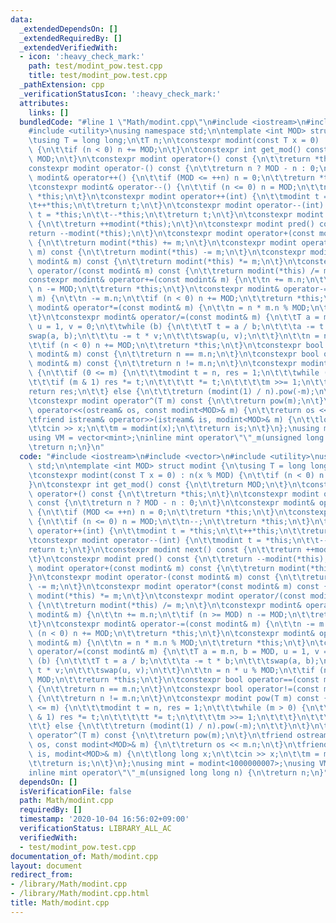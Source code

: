 ```yaml
---
data:
  _extendedDependsOn: []
  _extendedRequiredBy: []
  _extendedVerifiedWith:
  - icon: ':heavy_check_mark:'
    path: test/modint_pow.test.cpp
    title: test/modint_pow.test.cpp
  _pathExtension: cpp
  _verificationStatusIcon: ':heavy_check_mark:'
  attributes:
    links: []
  bundledCode: "#line 1 \"Math/modint.cpp\"\n#include <iostream>\n#include <vector>\n\
    #include <utility>\nusing namespace std;\n\ntemplate <int MOD> struct modint {\n\
    \tusing T = long long;\n\tT n;\n\tconstexpr modint(const T x = 0) : n(x % MOD)\
    \ {\n\t\tif (n < 0) n += MOD;\n\t}\n\tconstexpr int get_mod() const {\n\t\treturn\
    \ MOD;\n\t}\n\tconstexpr modint operator+() const {\n\t\treturn *this;\n\t}\n\t\
    constexpr modint operator-() const {\n\t\treturn n ? MOD - n : 0;\n\t}\n\tconstexpr\
    \ modint& operator++() {\n\t\tif (MOD <= ++n) n = 0;\n\t\treturn *this;\n\t}\n\
    \tconstexpr modint& operator--() {\n\t\tif (n <= 0) n = MOD;\n\t\tn--;\n\t\treturn\
    \ *this;\n\t}\n\tconstexpr modint operator++(int) {\n\t\tmodint t = *this;\n\t\
    \t++*this;\n\t\treturn t;\n\t}\n\tconstexpr modint operator--(int) {\n\t\tmodint\
    \ t = *this;\n\t\t--*this;\n\t\treturn t;\n\t}\n\tconstexpr modint next() const\
    \ {\n\t\treturn ++modint(*this);\n\t}\n\tconstexpr modint pred() const {\n\t\t\
    return --modint(*this);\n\t}\n\tconstexpr modint operator+(const modint& m) const\
    \ {\n\t\treturn modint(*this) += m;\n\t}\n\tconstexpr modint operator-(const modint&\
    \ m) const {\n\t\treturn modint(*this) -= m;\n\t}\n\tconstexpr modint operator*(const\
    \ modint& m) const {\n\t\treturn modint(*this) *= m;\n\t}\n\tconstexpr modint\
    \ operator/(const modint& m) const {\n\t\treturn modint(*this) /= m;\n\t}\n\t\
    constexpr modint& operator+=(const modint& m) {\n\t\tn += m.n;\n\t\tif (n >= MOD)\
    \ n -= MOD;\n\t\treturn *this;\n\t}\n\tconstexpr modint& operator-=(const modint&\
    \ m) {\n\t\tn -= m.n;\n\t\tif (n < 0) n += MOD;\n\t\treturn *this;\n\t}\n\tconstexpr\
    \ modint& operator*=(const modint& m) {\n\t\tn = n * m.n % MOD;\n\t\treturn *this;\n\
    \t}\n\tconstexpr modint& operator/=(const modint& m) {\n\t\tT a = m.n, b = MOD,\
    \ u = 1, v = 0;\n\t\twhile (b) {\n\t\t\tT t = a / b;\n\t\t\ta -= t * b;\n\t\t\t\
    swap(a, b);\n\t\t\tu -= t * v;\n\t\t\tswap(u, v);\n\t\t}\n\t\tn = n * u % MOD;\n\
    \t\tif (n < 0) n += MOD;\n\t\treturn *this;\n\t}\n\tconstexpr bool operator==(const\
    \ modint& m) const {\n\t\treturn n == m.n;\n\t}\n\tconstexpr bool operator!=(const\
    \ modint& m) const {\n\t\treturn n != m.n;\n\t}\n\tconstexpr modint pow(T m) const\
    \ {\n\t\tif (0 <= m) {\n\t\t\tmodint t = n, res = 1;\n\t\t\twhile (m > 0) {\n\t\
    \t\t\tif (m & 1) res *= t;\n\t\t\t\tt *= t;\n\t\t\t\tm >>= 1;\n\t\t\t}\n\t\t\t\
    return res;\n\t\t} else {\n\t\t\treturn (modint(1) / n).pow(-m);\n\t\t}\n\t}\n\
    \tconstexpr modint operator^(T m) const {\n\t\treturn pow(m);\n\t}\n\tfriend ostream&\
    \ operator<<(ostream& os, const modint<MOD>& m) {\n\t\treturn os << m.n;\n\t}\n\
    \tfriend istream& operator>>(istream& is, modint<MOD>& m) {\n\t\tlong long x;\n\
    \t\tcin >> x;\n\t\tm = modint(x);\n\t\treturn is;\n\t}\n};\nusing mint = modint<1000000007>;\n\
    using VM = vector<mint>;\ninline mint operator\"\"_m(unsigned long long n) {\n\
    \treturn n;\n}\n"
  code: "#include <iostream>\n#include <vector>\n#include <utility>\nusing namespace\
    \ std;\n\ntemplate <int MOD> struct modint {\n\tusing T = long long;\n\tT n;\n\
    \tconstexpr modint(const T x = 0) : n(x % MOD) {\n\t\tif (n < 0) n += MOD;\n\t\
    }\n\tconstexpr int get_mod() const {\n\t\treturn MOD;\n\t}\n\tconstexpr modint\
    \ operator+() const {\n\t\treturn *this;\n\t}\n\tconstexpr modint operator-()\
    \ const {\n\t\treturn n ? MOD - n : 0;\n\t}\n\tconstexpr modint& operator++()\
    \ {\n\t\tif (MOD <= ++n) n = 0;\n\t\treturn *this;\n\t}\n\tconstexpr modint& operator--()\
    \ {\n\t\tif (n <= 0) n = MOD;\n\t\tn--;\n\t\treturn *this;\n\t}\n\tconstexpr modint\
    \ operator++(int) {\n\t\tmodint t = *this;\n\t\t++*this;\n\t\treturn t;\n\t}\n\
    \tconstexpr modint operator--(int) {\n\t\tmodint t = *this;\n\t\t--*this;\n\t\t\
    return t;\n\t}\n\tconstexpr modint next() const {\n\t\treturn ++modint(*this);\n\
    \t}\n\tconstexpr modint pred() const {\n\t\treturn --modint(*this);\n\t}\n\tconstexpr\
    \ modint operator+(const modint& m) const {\n\t\treturn modint(*this) += m;\n\t\
    }\n\tconstexpr modint operator-(const modint& m) const {\n\t\treturn modint(*this)\
    \ -= m;\n\t}\n\tconstexpr modint operator*(const modint& m) const {\n\t\treturn\
    \ modint(*this) *= m;\n\t}\n\tconstexpr modint operator/(const modint& m) const\
    \ {\n\t\treturn modint(*this) /= m;\n\t}\n\tconstexpr modint& operator+=(const\
    \ modint& m) {\n\t\tn += m.n;\n\t\tif (n >= MOD) n -= MOD;\n\t\treturn *this;\n\
    \t}\n\tconstexpr modint& operator-=(const modint& m) {\n\t\tn -= m.n;\n\t\tif\
    \ (n < 0) n += MOD;\n\t\treturn *this;\n\t}\n\tconstexpr modint& operator*=(const\
    \ modint& m) {\n\t\tn = n * m.n % MOD;\n\t\treturn *this;\n\t}\n\tconstexpr modint&\
    \ operator/=(const modint& m) {\n\t\tT a = m.n, b = MOD, u = 1, v = 0;\n\t\twhile\
    \ (b) {\n\t\t\tT t = a / b;\n\t\t\ta -= t * b;\n\t\t\tswap(a, b);\n\t\t\tu -=\
    \ t * v;\n\t\t\tswap(u, v);\n\t\t}\n\t\tn = n * u % MOD;\n\t\tif (n < 0) n +=\
    \ MOD;\n\t\treturn *this;\n\t}\n\tconstexpr bool operator==(const modint& m) const\
    \ {\n\t\treturn n == m.n;\n\t}\n\tconstexpr bool operator!=(const modint& m) const\
    \ {\n\t\treturn n != m.n;\n\t}\n\tconstexpr modint pow(T m) const {\n\t\tif (0\
    \ <= m) {\n\t\t\tmodint t = n, res = 1;\n\t\t\twhile (m > 0) {\n\t\t\t\tif (m\
    \ & 1) res *= t;\n\t\t\t\tt *= t;\n\t\t\t\tm >>= 1;\n\t\t\t}\n\t\t\treturn res;\n\
    \t\t} else {\n\t\t\treturn (modint(1) / n).pow(-m);\n\t\t}\n\t}\n\tconstexpr modint\
    \ operator^(T m) const {\n\t\treturn pow(m);\n\t}\n\tfriend ostream& operator<<(ostream&\
    \ os, const modint<MOD>& m) {\n\t\treturn os << m.n;\n\t}\n\tfriend istream& operator>>(istream&\
    \ is, modint<MOD>& m) {\n\t\tlong long x;\n\t\tcin >> x;\n\t\tm = modint(x);\n\
    \t\treturn is;\n\t}\n};\nusing mint = modint<1000000007>;\nusing VM = vector<mint>;\n\
    inline mint operator\"\"_m(unsigned long long n) {\n\treturn n;\n}"
  dependsOn: []
  isVerificationFile: false
  path: Math/modint.cpp
  requiredBy: []
  timestamp: '2020-10-04 16:56:02+09:00'
  verificationStatus: LIBRARY_ALL_AC
  verifiedWith:
  - test/modint_pow.test.cpp
documentation_of: Math/modint.cpp
layout: document
redirect_from:
- /library/Math/modint.cpp
- /library/Math/modint.cpp.html
title: Math/modint.cpp
---
```

